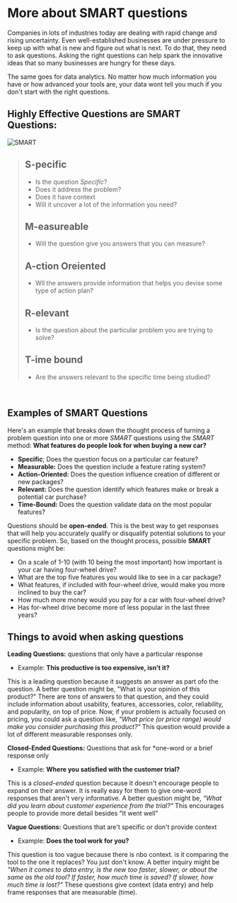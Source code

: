 # More about **SMART** questions

Companies in lots of industries today are dealing with rapid change and rising uncertainty. Even well-established businesses are under pressure to keep up with what is new and figure out what is next. To do that, they need to ask questions. Asking the right questions can help spark the innovative ideas that so many businesses are hungry for these days.

The same goes for data analytics. No matter how much information you have or how advanced your tools are, your data wont tell you much if you don't start with the right questions.

## Highly Effective Questions are **SMART** Questions:

![SMART](https://d3c33hcgiwev3.cloudfront.net/imageAssetProxy.v1/YFin0nVBQQyYp9J1QfEMPA_5938fab12a0e4b76a479cef2a8fb4af1_Screen-Shot-2021-06-24-at-1.23.25-PM.png?expiry=1632182400000&hmac=KznmD8qirMcsJ2Vr3oC708cBPyW8vtxwhT_ZbULhMkQ)

> ## S-pecific
>
> - Is the question _Specific_?
> - Does it address the problem?
> - Does it have context
> - Will it uncover a lot of the information you need?
>
> ## M-easureable
>
> - Will the question give you answers that you can measure?
>
> ## A-ction Oreiented
>
> - Wll the answers provide information that helps you devise some type of action plan?
>
> ## R-elevant
>
> - Is the question about the particular problem you are trying to solve?
>
> ## T-ime bound
>
> - Are the answers relevant to the specific time being studied?

<br>

## Examples of **SMART** Questions

Here's an example that breaks down the thought process of turning a problem question into one or more _SMART_ questions using the _SMART_ method: **What features do people look for when buying a new car?**

- **Specific**; Does the question focus on a particular car feature?
- **Measurable:** Does the question include a feature rating system?
- **Action-Oriented:** Does the question influence creation of different or new packages?
- **Relevant:** Does the question identify which features make or break a potential car purchase?
- **Time-Bound:** Does the question validate data on the most popular features?

Questions should be **open-ended**. This is the best way to get responses that will help you accurately qualify or disqualify potential solutions to your specific problem. So, based on the thought process, possible **SMART** questions might be:

- On a scale of 1-10 (with 10 being the most important) how important is your car having four-wheel drive?
- What are the top five features you would like to see in a car package?
- What features, if included with four-wheel drive, would make you more inclined to buy the car?
- How much more money would you pay for a car with four-wheel drive?
- Has for-wheel drive become more of less popular in the last three years?

## Things to avoid when asking questions

**Leading Questions:** questions that only have a particular response

- Example: **This productive is too expensive, isn't it?**

This is a leading question because it suggests an answer as part ofo the question. A better question might be, "What is your opinion of this product?" There are tons of answers to that question, and they could include information about usability, features, accessories, color, reliability, and popularity, on top of price. Now, if your problem is actually focused on pricing, you could ask a question like, _"What price (or price range) would make you consider purchasing this product?"_ This question would provide a lot of different measurable responses only.

**Closed-Ended Questions:** Questions that ask for \*one-word or a brief response only

- Example: **Where you satisfied with the customer trial?**

This is a _closed-ended_ question because it doesn't encourage people to expand on their answer. It is really easy for them to give one-word responses that aren't very informative. A better question might be, _"What did you learn about customer experience from the trial?"_ This encourages people to provide more detail besides "It went well"

**Vague Questions:** Questions that are't specific or don't provide context

- Example: **Does the tool work for you?**

This question is too vague because there is nbo context. is it comparing the tool to the one it replaces? You just don't know. A better inquiry might be _"When it comes to data entry, is the new too faster, slower, or about the same as the old tool? If faster, how much time is saved? If slower, how much time is lost?"_ These questions give context (data entry) and help frame responses that are measurable (time).
